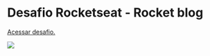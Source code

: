 # Desafio Rocketseat - Rocket blog

<a href="https://efficient-sloth-d85.notion.site/Desafio-RocketBlog-807e38809814423e80469b080444db5e">Acessar desafio.</a>

<img src="Rxd0fdP.png" />
